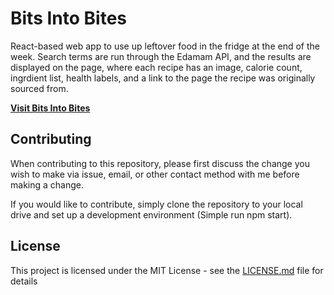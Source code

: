 Bits Into Bites
==============

React-based web app to use up leftover food in the fridge at the end of the week. Search terms are run through the Edamam API, and the results are displayed on the page, where each recipe has an image, calorie count, ingrdient list, health labels, and a link to the page the recipe was originally sourced from.

**[Visit Bits Into Bites](https://nolbuzanis.github.io/Bits-Into-Bites/)**

Contributing
-------

When contributing to this repository, please first discuss the change you wish to make via issue, email, or other contact method with me before making a change.

If you would like to contribute, simply clone the repository to your local drive and set up a development environment (Simple run npm start).

License
--

This project is licensed under the MIT License - see the [LICENSE.md](/LICENSE.md) file for details
